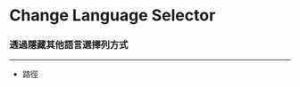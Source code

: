 # Change Language Selector

<script type="text/javascript" src="../js/general.js"></script>

### 透過隱藏其他語言選擇列方式
---

* 路徑

```bash

```
